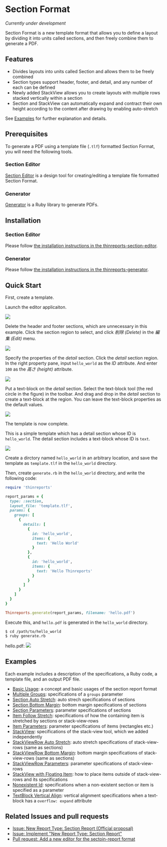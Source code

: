 # Section Format

*Currently under development*

Section Format is a new template format that allows you to define a layout by dividing it into units called sections, and then freely combine them to generate a PDF.

## Features

- Divides layouts into units called Section and allows them to be freely combined
- Section types support header, footer, and detail, and any number of each can be defined
- Newly added StackView allows you to create layouts with multiple rows stacked vertically within a section
- Section and StackView can automatically expand and contract their own height according to the content after drawing by enabling auto-stretch

See [Examples](#examples) for further explanation and details.

## Prerequisites

To generate a PDF using a template file (`.tlf`) formatted Section Format, you will need the following tools.

### Section Editor

[Section Editor](https://github.com/thinreports/thinreports-section-editor) is a design tool for creating/editing a template file formatted Section Format.

### Generator

[Generator](https://github.com/thinreports/thinreports-generator) is a Ruby library to generate PDFs.

## Installation

### Section Editor

Please follow [the installation instructions in the thinreports-section-editor](https://github.com/thinreports/thinreports-section-editor#installation).

### Generator

Please follow [the installation instructions in the thinreports-generator](https://github.com/thinreports/thinreports-generator#installation).

## Quick Start

First, create a template.

Launch the editor applicaiton.

![](images/section-format-01.png)


Delete the header and footer sections, which are unnecessary in this example.
Click the section region to select, and click *削除 (Delete)* in the *編集 (Edit)* menu.

![](images/section-format-02.png)


Specify the properties of the *detail* section.
Click the *detail* section region. In the right property pane, input `hello_world` as the *ID* attribute. And enter `100` as the *高さ (height)* attribute.

![](images/section-format-03.png)


Put a text-block on the *detail* section.
Select the text-block tool (the red circle in the figure) in the toolbar. And drag and drop in the *detail* section to create a text-block at the region. You can leave the text-block properties as the default values.

![](images/section-format-04.png)


The template is now complete.

</Details>

This is a simple template which has a detail section whose ID is `hello_world`. The detail section includes a text-block whose ID is `text`.

![](images/section-format-05.png)


Create a dirctory named `hello_world` in an arbitrary location, and save the template as `template.tlf` in the `hello_world` directory.

Then, create `generate.rb` in the `hello_world` directory, and write the following code:

```ruby
require 'thinreports'

report_params = {
  type: :section,
  layout_file: 'template.tlf',
  params: {
    groups: [
      {
        details: [
          {
            id: 'hello_world',
            items: {
              text: 'Hello World'
            }
          },
          {
            id: 'hello_world',
            items: {
              text: 'Hello Thinreports'
            }
          }
        ]
      }
    ]
  }
}

Thinreports.generate(report_params, filename: 'hello.pdf')
```

Execute this, and `hello.pdf` is generated in the `hello_world`  directory.

    $ cd /path/to/hello_world
    $ ruby generate.rb

hello.pdf:
![](images/section-format-06.png)

## Examples

Each example includes a description of the specifications, a Ruby code, a template file, and an output PDF file.

- [Basic Usage](https://github.com/thinreports/thinreports-generator/tree/main/test/section_report/features/basic/README.md): a concept and basic usages of the section report format
- [Multiple Groups](https://github.com/thinreports/thinreports-generator/tree/main/test/section_report/features/multiple_groups/README.md): specifications of a `groups` parameter
- [Section Auto Stretch](https://github.com/thinreports/thinreports-generator/tree/main/test/section_report/features/section_auto_stretch/README.md): auto strech specifications of sections
- [Section Bottom Margin](https://github.com/thinreports/thinreports-generator/tree/main/test/section_report/features/section_bottom_margin/README.md): bottom margin specifications of sections
- [Section Parameters](https://github.com/thinreports/thinreports-generator/tree/main/test/section_report/features/section_parameters/README.md): parameter specifications of sections
- [Item Follow Stretch](https://github.com/thinreports/thinreports-generator/tree/main/test/section_report/features/item_follow_stretch/README.md): specifications of how the containing item is stretched by sections or stack-view-rows
- [Item Parameters](https://github.com/thinreports/thinreports-generator/tree/main/test/section_report/features/item_parameters/README.md): parameter specifications of items (rectangles etc.)
- [StackView](https://github.com/thinreports/thinreports-generator/tree/main/test/section_report/features/stack_view/README.md): specifications of the stack-view tool, which we added independently
- [StackViewRow Auto Stretch](https://github.com/thinreports/thinreports-generator/tree/main/test/section_report/features/stack_view_row_auto_stretch/README.md): auto stretch specifications of stack-view-rows (same as sections)
- [StackViewRow Bottom Margin](https://github.com/thinreports/thinreports-generator/tree/main/test/section_report/features/stack_view_row_bottom_margin/README.md): bottom margin specifications of stack-view-rows (same as sections)
- [StackViewRow Parameters](https://github.com/thinreports/thinreports-generator/tree/main/test/section_report/features/stack_view_row_parameters/README.md): parameter specifications of stack-view-rows
- [StackView with Floating Item](https://github.com/thinreports/thinreports-generator/tree/main/test/section_report/features/stack_view_with_floating_item/README.md): how to place items outside of stack-view-rows and its specifications
- [Nonexistent Id](https://github.com/thinreports/thinreports-generator/tree/main/test/section_report/features/nonexistent_id/README.md): specifications when a non-existent section or item is specified as a parameter
- [TextBlock Vertical Align](https://github.com/thinreports/thinreports-generator/tree/main/test/section_report/features/text_block_vertical_align/README.md): vertical alignment specifications when a text-block has a `overflow: expand` attribute

## Related Issues and pull requests

- [Issue: New Report Type: Section Report (Official proposal)](https://github.com/thinreports/thinreports/issues/7)
- [Issue: Implement "New Report Type: Section Report"](https://github.com/thinreports/thinreports/issues/12)
- [Pull request: Add a new editor for the sectoin-report format](https://github.com/thinreports/thinreports-basic-editor/pull/87)
